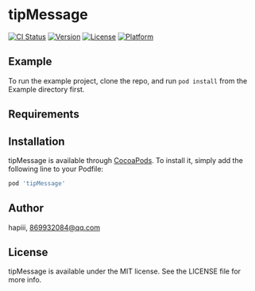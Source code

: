 # tipMessage

[![CI Status](https://img.shields.io/travis/hapiii/tipMessage.svg?style=flat)](https://travis-ci.org/hapiii/tipMessage)
[![Version](https://img.shields.io/cocoapods/v/tipMessage.svg?style=flat)](https://cocoapods.org/pods/tipMessage)
[![License](https://img.shields.io/cocoapods/l/tipMessage.svg?style=flat)](https://cocoapods.org/pods/tipMessage)
[![Platform](https://img.shields.io/cocoapods/p/tipMessage.svg?style=flat)](https://cocoapods.org/pods/tipMessage)

## Example

To run the example project, clone the repo, and run `pod install` from the Example directory first.

## Requirements

## Installation

tipMessage is available through [CocoaPods](https://cocoapods.org). To install
it, simply add the following line to your Podfile:

```ruby
pod 'tipMessage'
```

## Author

hapiii, 869932084@qq.com

## License

tipMessage is available under the MIT license. See the LICENSE file for more info.
